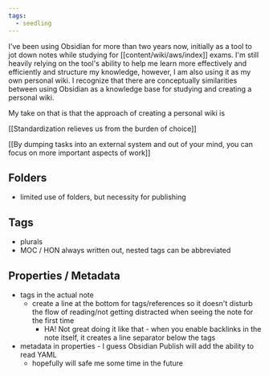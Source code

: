 ```yaml
---
tags:
  - seedling
---
```



I've been using Obsidian for more than two years now, initially as a tool to jot down notes while studying for [[content/wiki/aws/index]] exams. I'm still heavily relying on the tool's ability to help me learn more effectively and efficiently and structure my knowledge, however, I am also using it as my own personal wiki. I recognize that there are conceptually similarities between using Obsidian as a knowledge base for studying and creating a personal wiki.

My take on that is that the approach of creating a personal wiki is 

[[Standardization relieves us from the burden of choice]]

[[By dumping tasks into an external system and out of your mind, you can focus on more important aspects of work]]


## Folders

- limited use of folders, but necessity for publishing

## Tags

- plurals
- MOC / HON always written out, nested tags can be abbreviated


## Properties / Metadata

- tags in the actual note
	- create a line at the bottom for tags/references so it doesn't disturb the flow of reading/not getting distracted when seeing the note for the first time
		- HA! Not great doing it like that - when you enable backlinks in the note itself, it creates a line separator below the tags
- metadata in properties - I guess Obsidian Publish will add the ability to read YAML
	- hopefully will safe me some time in the future

